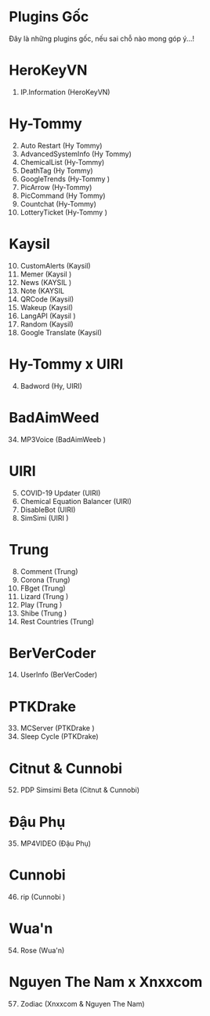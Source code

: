 # Plugins Gốc
Đây là những plugins gốc, nếu sai chỗ nào mong góp ý...!

# HeroKeyVN
1. IP.Information (HeroKeyVN)

# Hy-Tommy
2. Auto Restart (Hy Tommy)
3. AdvancedSystemInfo (Hy Tommy)
7. ChemicalList (Hy-Tommy)
11. DeathTag (Hy Tommy)
12. GoogleTrends (Hy-Tommy
)
40. PicArrow (Hy-Tommy)
41. PicCommand (Hy Tommy)
50. Countchat (Hy-Tommy)
32. LotteryTicket (Hy-Tommy
)

# Kaysil
10. CustomAlerts (Kaysil)
37. Memer (Kaysil
)
38. News (KAYSIL
)
39. Note (KAYSIL
45. QRCode (Kaysil)
56. Wakeup (Kaysil)
28. LangAPI (Kaysil
)
51. Random (Kaysil)
15. Google Translate (Kaysil)

# Hy-Tommy x UIRI
4. Badword (Hy, UIRI)

# BadAimWeed
34. MP3Voice (BadAimWeeb
)

# UIRI
5. COVID-19 Updater (UIRI)
6. Chemical Equation Balancer (UIRI)
12. DisableBot (UIRI)
49. SimSimi (UIRI
)

# Trung
8. Comment (Trung)
9. Corona (Trung) 
13. FBget (Trung)
30. Lizard (Trung
)
43. Play (Trung
)
48. Shibe (Trung
)
53. Rest Countries (Trung)

# BerVerCoder
14. UserInfo (BerVerCoder)

# PTKDrake
33. MCServer (PTKDrake
)
55. Sleep Cycle (PTKDrake)

# Citnut & Cunnobi
52. PDP Simsimi Beta (Citnut & Cunnobi)

# Đậu Phụ
35. MP4VIDEO (Đậu Phụ)

# Cunnobi
46. rip (Cunnobi
)

# Wua'n
54. Rose (Wua'n)

# Nguyen The Nam x Xnxxcom
57. Zodiac (Xnxxcom & Nguyen The Nam)
